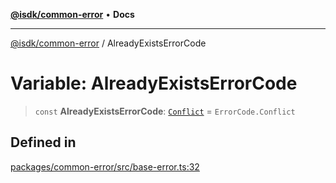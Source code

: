[**@isdk/common-error**](../README.md) • **Docs**

***

[@isdk/common-error](../globals.md) / AlreadyExistsErrorCode

# Variable: AlreadyExistsErrorCode

> `const` **AlreadyExistsErrorCode**: [`Conflict`](../enumerations/ErrorCode.md#conflict) = `ErrorCode.Conflict`

## Defined in

[packages/common-error/src/base-error.ts:32](https://github.com/isdk/common-error.js/blob/93463fd20d360c4af96d07cc295f19a4c7e514bd/src/base-error.ts#L32)
